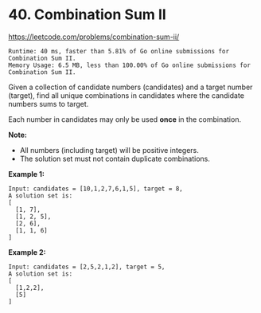 # 40. Combination Sum II

https://leetcode.com/problems/combination-sum-ii/

```
Runtime: 40 ms, faster than 5.81% of Go online submissions for Combination Sum II.
Memory Usage: 6.5 MB, less than 100.00% of Go online submissions for Combination Sum II.
```

Given a collection of candidate numbers (candidates) and a target number (target), find all unique combinations in candidates where the candidate numbers sums to target.

Each number in candidates may only be used **once** in the combination.

**Note:**
- All numbers (including target) will be positive integers.
- The solution set must not contain duplicate combinations.

**Example 1:**
```
Input: candidates = [10,1,2,7,6,1,5], target = 8,
A solution set is:
[
  [1, 7],
  [1, 2, 5],
  [2, 6],
  [1, 1, 6]
]
```

**Example 2:**
```
Input: candidates = [2,5,2,1,2], target = 5,
A solution set is:
[
  [1,2,2],
  [5]
]
```